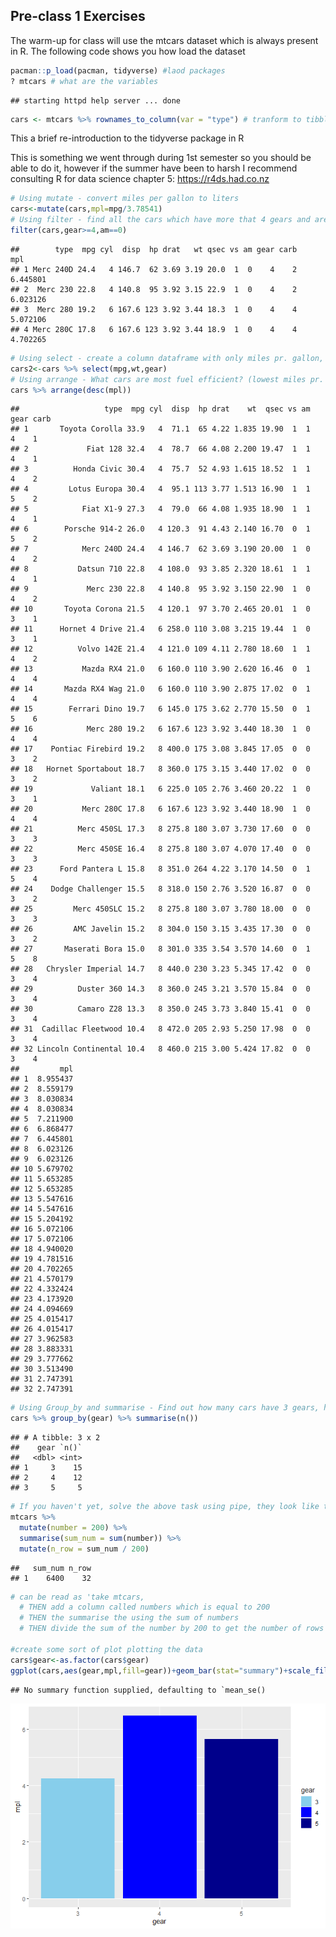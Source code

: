 Pre-class 1 Exercises
---------------------

The warm-up for class will use the mtcars dataset which is always
present in R. The following code shows you how load the dataset

``` r
pacman::p_load(pacman, tidyverse) #laod packages
? mtcars # what are the variables
```

    ## starting httpd help server ... done

``` r
cars <- mtcars %>% rownames_to_column(var = "type") # tranform to tibble
```

This a brief re-introduction to the tidyverse package in R

This is something we went through during 1st semester so you should be
able to do it, however if the summer have been to harsh I recommend
consulting R for data science chapter 5:
<a href="https://r4ds.had.co.nz" class="uri">https://r4ds.had.co.nz</a>

``` r
# Using mutate - convert miles per gallon to liters
cars<-mutate(cars,mpl=mpg/3.78541)
# Using filter - find all the cars which have more that 4 gears and are automatic
filter(cars,gear>=4,am==0)
```

    ##        type  mpg cyl  disp  hp drat   wt qsec vs am gear carb      mpl
    ## 1 Merc 240D 24.4   4 146.7  62 3.69 3.19 20.0  1  0    4    2 6.445801
    ## 2  Merc 230 22.8   4 140.8  95 3.92 3.15 22.9  1  0    4    2 6.023126
    ## 3  Merc 280 19.2   6 167.6 123 3.92 3.44 18.3  1  0    4    4 5.072106
    ## 4 Merc 280C 17.8   6 167.6 123 3.92 3.44 18.9  1  0    4    4 4.702265

``` r
# Using select - create a column dataframe with only miles pr. gallon, weight and number og gears
cars2<-cars %>% select(mpg,wt,gear)
# Using arrange - What cars are most fuel efficient? (lowest miles pr. liter/gallon)
cars %>% arrange(desc(mpl))
```

    ##                   type  mpg cyl  disp  hp drat    wt  qsec vs am gear carb
    ## 1       Toyota Corolla 33.9   4  71.1  65 4.22 1.835 19.90  1  1    4    1
    ## 2             Fiat 128 32.4   4  78.7  66 4.08 2.200 19.47  1  1    4    1
    ## 3          Honda Civic 30.4   4  75.7  52 4.93 1.615 18.52  1  1    4    2
    ## 4         Lotus Europa 30.4   4  95.1 113 3.77 1.513 16.90  1  1    5    2
    ## 5            Fiat X1-9 27.3   4  79.0  66 4.08 1.935 18.90  1  1    4    1
    ## 6        Porsche 914-2 26.0   4 120.3  91 4.43 2.140 16.70  0  1    5    2
    ## 7            Merc 240D 24.4   4 146.7  62 3.69 3.190 20.00  1  0    4    2
    ## 8           Datsun 710 22.8   4 108.0  93 3.85 2.320 18.61  1  1    4    1
    ## 9             Merc 230 22.8   4 140.8  95 3.92 3.150 22.90  1  0    4    2
    ## 10       Toyota Corona 21.5   4 120.1  97 3.70 2.465 20.01  1  0    3    1
    ## 11      Hornet 4 Drive 21.4   6 258.0 110 3.08 3.215 19.44  1  0    3    1
    ## 12          Volvo 142E 21.4   4 121.0 109 4.11 2.780 18.60  1  1    4    2
    ## 13           Mazda RX4 21.0   6 160.0 110 3.90 2.620 16.46  0  1    4    4
    ## 14       Mazda RX4 Wag 21.0   6 160.0 110 3.90 2.875 17.02  0  1    4    4
    ## 15        Ferrari Dino 19.7   6 145.0 175 3.62 2.770 15.50  0  1    5    6
    ## 16            Merc 280 19.2   6 167.6 123 3.92 3.440 18.30  1  0    4    4
    ## 17    Pontiac Firebird 19.2   8 400.0 175 3.08 3.845 17.05  0  0    3    2
    ## 18   Hornet Sportabout 18.7   8 360.0 175 3.15 3.440 17.02  0  0    3    2
    ## 19             Valiant 18.1   6 225.0 105 2.76 3.460 20.22  1  0    3    1
    ## 20           Merc 280C 17.8   6 167.6 123 3.92 3.440 18.90  1  0    4    4
    ## 21          Merc 450SL 17.3   8 275.8 180 3.07 3.730 17.60  0  0    3    3
    ## 22          Merc 450SE 16.4   8 275.8 180 3.07 4.070 17.40  0  0    3    3
    ## 23      Ford Pantera L 15.8   8 351.0 264 4.22 3.170 14.50  0  1    5    4
    ## 24    Dodge Challenger 15.5   8 318.0 150 2.76 3.520 16.87  0  0    3    2
    ## 25         Merc 450SLC 15.2   8 275.8 180 3.07 3.780 18.00  0  0    3    3
    ## 26         AMC Javelin 15.2   8 304.0 150 3.15 3.435 17.30  0  0    3    2
    ## 27       Maserati Bora 15.0   8 301.0 335 3.54 3.570 14.60  0  1    5    8
    ## 28   Chrysler Imperial 14.7   8 440.0 230 3.23 5.345 17.42  0  0    3    4
    ## 29          Duster 360 14.3   8 360.0 245 3.21 3.570 15.84  0  0    3    4
    ## 30          Camaro Z28 13.3   8 350.0 245 3.73 3.840 15.41  0  0    3    4
    ## 31  Cadillac Fleetwood 10.4   8 472.0 205 2.93 5.250 17.98  0  0    3    4
    ## 32 Lincoln Continental 10.4   8 460.0 215 3.00 5.424 17.82  0  0    3    4
    ##         mpl
    ## 1  8.955437
    ## 2  8.559179
    ## 3  8.030834
    ## 4  8.030834
    ## 5  7.211900
    ## 6  6.868477
    ## 7  6.445801
    ## 8  6.023126
    ## 9  6.023126
    ## 10 5.679702
    ## 11 5.653285
    ## 12 5.653285
    ## 13 5.547616
    ## 14 5.547616
    ## 15 5.204192
    ## 16 5.072106
    ## 17 5.072106
    ## 18 4.940020
    ## 19 4.781516
    ## 20 4.702265
    ## 21 4.570179
    ## 22 4.332424
    ## 23 4.173920
    ## 24 4.094669
    ## 25 4.015417
    ## 26 4.015417
    ## 27 3.962583
    ## 28 3.883331
    ## 29 3.777662
    ## 30 3.513490
    ## 31 2.747391
    ## 32 2.747391

``` r
# Using Group_by and summarise - Find out how many cars have 3 gears, how many have 4 and how many have 5 (tip use n(), with summarise to count number of occurences)
cars %>% group_by(gear) %>% summarise(n()) 
```

    ## # A tibble: 3 x 2
    ##    gear `n()`
    ##   <dbl> <int>
    ## 1     3    15
    ## 2     4    12
    ## 3     5     5

``` r
# If you haven't yet, solve the above task using pipe, they look like this '%>%' and can be read as 'then' e.g. the following lines:
mtcars %>% 
  mutate(number = 200) %>% 
  summarise(sum_num = sum(number)) %>% 
  mutate(n_row = sum_num / 200)
```

    ##   sum_num n_row
    ## 1    6400    32

``` r
# can be read as 'take mtcars, 
  # THEN add a column called numbers which is equal to 200
  # THEN the summarise the using the sum of numbers 
  # THEN divide the sum of the number by 200 to get the number of rows

#create some sort of plot plotting the data
cars$gear<-as.factor(cars$gear)
ggplot(cars,aes(gear,mpl,fill=gear))+geom_bar(stat="summary")+scale_fill_manual(values=c("skyblue", "blue","dark blue"))
```

    ## No summary function supplied, defaulting to `mean_se()

![](First-Git-Ever_files/figure-markdown_github/unnamed-chunk-1-1.png)
